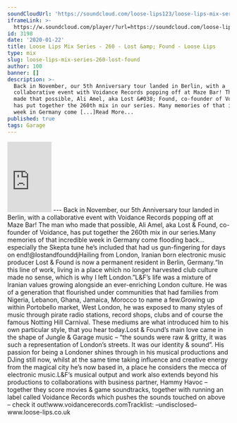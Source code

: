 ```yaml
---
soundCloudUrl: 'https://soundcloud.com/loose-lips123/loose-lips-mix-series-260-lost-found'
iframeLink: >-
  https://w.soundcloud.com/player/?url=https://soundcloud.com/loose-lips123/loose-lips-mix-series-260-lost-found&color=00aabb&auto_play=false&hide_related=false&show_comments=true&show_user=true&show_reposts=false
id: 3198
date: '2020-01-22'
title: Loose Lips Mix Series - 260 - Lost &amp; Found - Loose Lips
type: mix
slug: loose-lips-mix-series-260-lost-found
author: 100
banner: []
description: >-
  Back in November, our 5th Anniversary tour landed in Berlin, with a
  collaborative event with Voidance Records popping off at Maze Bar! The man who
  made that possible, Ali Amel, aka Lost &#038; Found, co-founder of Voidance,
  has put together the 260th mix in our series. Many memories of that incredible
  week in Germany come [...]Read More...
published: true
tags: Garage
---
```

<iframe id="sc-widget" title="title" width="100" height="160" scrolling="no" frameborder="yes" allow="autoplay" src="https://w.soundcloud.com/player/?url=https://soundcloud.com/loose-lips123/loose-lips-mix-series-260-lost-found&amp;color=00aabb&amp;auto_play=false&amp;hide_related=false&amp;show_comments=true&amp;show_user=true&amp;show_reposts=false"></iframe>
---
Back in November, our 5th Anniversary tour landed in Berlin, with a collaborative event with Voidance Records popping off at Maze Bar! The man who made that possible, Ali Amel, aka Lost & Found, co-founder of Voidance, has put together the 260th mix in our series.Many memories of that incredible week in Germany come flooding back…especially the Skepta tune he’s included that had us gun-fingering for days on end!@lostandfounddjHailing from London, Iranian born electronic music producer Lost & Found is now a permanent resident in Berlin, Germany.“In this line of work, living in a place which no longer harvested club culture made no sense, which is why I left London.”L&F’s life was a mixture of Iranian values growing alongside an ever-enriching London culture. He was of a generation that flourished under communities that had families from Nigeria, Lebanon, Ghana, Jamaica, Morocco to name a few.Growing up within Portobello market, West London, he was exposed to many styles of music through pirate radio stations, record shops, clubs and of course the famous Notting Hill Carnival. These mediums are what introduced him to his own particular style, that you hear today.Lost & Found’s main love came in the shape of Jungle & Garage music – “the sounds were raw & gritty, it was such a representation of London’s streets. It was our identity & sound”. His passion for being a Londoner shines through in his musical productions and DJing still now, whilst at the same time taking influence and creative energy from the magical city he’s now based in, a place he considers the mecca of electronic music.L&F’s musical output and work also extends beyond his productions to collaborations with business partner, Hammy Havoc – together they score movies & game soundtracks, together with running an label called Voidance Records which pushes the sounds touched on above – check it out!www.voidancerecords.comTracklist:  
–undisclosed–www.loose-lips.co.uk